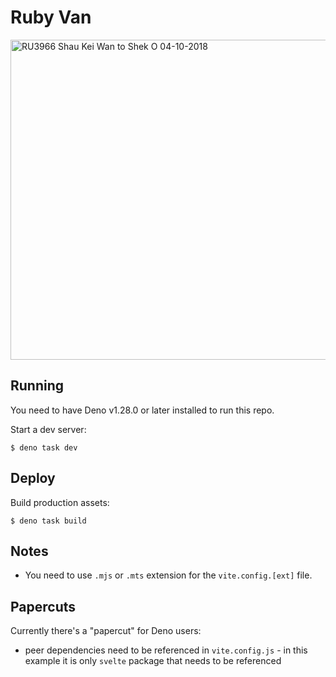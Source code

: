# Ruby Van

<a title="LN9267, CC BY-SA 4.0 &lt;https://creativecommons.org/licenses/by-sa/4.0&gt;, via Wikimedia Commons" href="https://commons.wikimedia.org/wiki/File:RU3966_Shau_Kei_Wan_to_Shek_O_04-10-2018.jpg"><img width="512" alt="RU3966 Shau Kei Wan to Shek O 04-10-2018" src="https://upload.wikimedia.org/wikipedia/commons/thumb/9/91/RU3966_Shau_Kei_Wan_to_Shek_O_04-10-2018.jpg/512px-RU3966_Shau_Kei_Wan_to_Shek_O_04-10-2018.jpg?20181004122654"></a>

## Running

You need to have Deno v1.28.0 or later installed to run this repo.

Start a dev server:

```
$ deno task dev
```

## Deploy

Build production assets:

```
$ deno task build
```

## Notes

- You need to use `.mjs` or `.mts` extension for the `vite.config.[ext]` file.

## Papercuts

Currently there's a "papercut" for Deno users:

- peer dependencies need to be referenced in `vite.config.js` - in this example
  it is only `svelte` package that needs to be referenced
